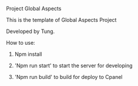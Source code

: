 Project Global Aspects

This is the template of Global Aspects Project

Developed by Tung.

How to use:

1. Npm install

2. 'Npm run start' to start the server for developing

3. 'Npm run build' to build for deploy to Cpanel
